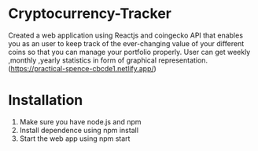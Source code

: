 # Cryptocurrency-Tracker
Created a web application using Reactjs and coingecko API that enables you as an user to keep track of the ever-changing value of your different coins so that you can manage your portfolio properly. User can get weekly ,monthly ,yearly statistics in form of graphical representation.(https://practical-spence-cbcde1.netlify.app/)
# Installation
1. Make sure you have node.js and npm
2. Install dependence using npm install
3. Start the web app using npm start
